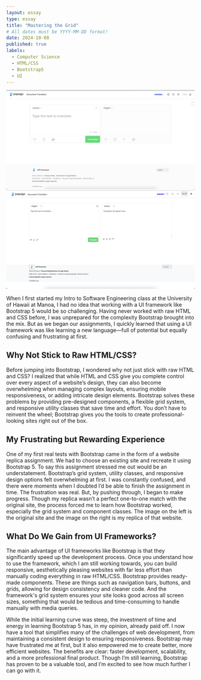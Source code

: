 ```yaml
---
layout: essay
type: essay
title: "Mastering the Grid"
# All dates must be YYYY-MM-DD format!
date: 2024-10-08
published: true 
labels:
  - Computer Science
  - HTML/CSS
  - Bootstrap5
  - UI
---
```

<img width="648px" class="rounded float-start pe-4" src="../img/originalpapago.png">
<img width="648px" class="rounded float-start pe-4" src="../img/replicapapago.png">

When I first started my Intro to Software Engineering class at the University of Hawaii at Manoa, I had no idea that working with a UI framework like Bootstrap 5 would be so challenging. Having never worked with raw HTML and CSS before, I was unprepared for the complexity Bootstrap brought into the mix. But as we began our assignments, I quickly learned that using a UI framework was like learning a new language—full of potential but equally confusing and frustrating at first.

## Why Not Stick to Raw HTML/CSS?
Before jumping into Bootstrap, I wondered why not just stick with raw HTML and CSS? I realized that while HTML and CSS give you complete control over every aspect of a website’s design, they can also become overwhelming when managing complex layouts, ensuring mobile responsiveness, or adding intricate design elements. Bootstrap solves these problems by providing pre-designed components, a flexible grid system, and responsive utility classes that save time and effort. You don’t have to reinvent the wheel; Bootstrap gives you the tools to create professional-looking sites right out of the box.

## My Frustrating but Rewarding Experience
One of my first real tests with Bootstrap came in the form of a website replica assignment. We had to choose an existing site and recreate it using Bootstrap 5. To say this assignment stressed me out would be an understatement. Bootstrap’s grid system, utility classes, and responsive design options felt overwhelming at first. I was constantly confused, and there were moments when I doubted I’d be able to finish the assignment in time. The frustration was real. But, by pushing through, I began to make progress. Though my replica wasn’t a perfect one-to-one match with the original site, the process forced me to learn how Bootstrap worked, especially the grid system and component classes. The image on the left is the original site and the image on the right is my replica of that website.

## What Do We Gain from UI Frameworks?
The main advantage of UI frameworks like Bootstrap is that they significantly speed up the development process. Once you understand how to use the framework, which I am still working towards, you can build responsive, aesthetically pleasing websites with far less effort than manually coding everything in raw HTML/CSS. Bootstrap provides ready-made components. These are things such as navigation bars, buttons, and grids, allowing for design consistency and cleaner code. And the framework's grid system ensures your site looks good across all screen sizes, something that would be tedious and time-consuming to handle manually with media queries.

While the initial learning curve was steep, the investment of time and energy in learning Bootstrap 5 has, in my opinion, already paid off. I now have a tool that simplifies many of the challenges of web development, from maintaining a consistent design to ensuring responsiveness. Bootstrap may have frustrated me at first, but it also empowered me to create better, more efficient websites. The benefits are clear: faster development, scalability, and a more professional final product. Though I’m still learning, Bootstrap has proven to be a valuable tool, and I’m excited to see how much further I can go with it.






